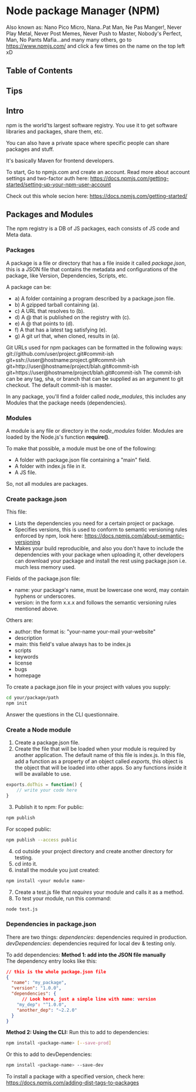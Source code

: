 # Node package Manager (NPM)

Also known as:
Nano Pico Micro, Nana..Pat Man, Ne Pas Manger!, Never Play Metal, Never Post Memes, Never Push to Master, Nobody's Perfect, Man, No Pants Mafia...and many many others, go to https://www.npmjs.com/ and click a few times on the name on the top left xD

## Table of Contents

## Tips

## Intro
npm is the world'ts largest software registry. You use it to get software libraries and packages, share them, etc.

You can also have a private space where specific people can share packages and stuff.

It's basically Maven for frontend developers.

To start, Go to npmjs.com and create an account. Read more about account settings and two-factor auth here:
https://docs.npmjs.com/getting-started/setting-up-your-npm-user-account

Check out this whole secion here:
https://docs.npmjs.com/getting-started/

## Packages and Modules
The npm registry is a DB of JS packages, each consists of JS code and Meta data.

### Packages
A package is a file or directory that has a file inside it called *package.json*, this is a JSON file that contains the metadata and configurations of the package, like Version, Dependencies, Scripts, etc.

A package can be:
- a) A folder containing a program described by a package.json file.
- b) A gzipped tarball containing (a).
- c) A URL that resolves to (b).
- d) A <name>@<version> that is published on the registry with (c).
- e) A <name>@<tag> that points to (d).
- f) A <name> that has a latest tag satisfying (e).
- g) A git url that, when cloned, results in (a).

Git URLs used for npm packages can be formatted in the following ways:
git://github.com/user/project.git#commit-ish
git+ssh://user@hostname:project.git#commit-ish
git+http://user@hostname/project/blah.git#commit-ish
git+https://user@hostname/project/blah.git#commit-ish
The commit-ish can be any tag, sha, or branch that can be supplied as an argument to git checkout. The default commit-ish is master.

In any package, you'll find a folder called *node_modules*, this includes any Modules that the package needs (dependencies).

### Modules
A module is any file or directory in the *node_modules* folder.
Modules are loaded by the Node.js's function **require()**.

To make that possible, a module must be one of the following:
- A folder with package.json file containing a "main" field.
- A folder with index.js file in it.
- A JS file.

So, not all modules are packages.

### Create package.json
This file:
- Lists the dependencies you need for a certain project or package.
- Specifies versions, this is used to conform to semantic versioning rules enforced by npm, look here: https://docs.npmjs.com/about-semantic-versioning
- Makes your build reproducible, and also you don't have to include the dependencies with your package when uploading it, other developers can download your package and install the rest using package.json i.e. much less memory used.

Fields of the package.json file:
- name: your package's name, must be lowercase one word, may contain hyphens or underscores.
- version: in the form x.x.x and follows the semantic versioning rules mentioned above.

Others are:
- author: the format is: "your-name your-mail your-website"
- description
- main: this field's value always has to be index.js
- scripts
- keywords
- license
- bugs
- homepage

To create a package.json file in your project with values you supply:
``` sh
cd your/package/path
npm init
```
Answer the questions in the CLI questionnaire.

### Create a Node module
1. Create a package.json file.
2. Create the file that will be loaded when your module is required by another application.
The default name of this file is index.js.
In this file, add a function as a property of an object called *exports*, this object is the object that will be loaded into other apps. So any functions inside it will be available to use.
``` js
exports.doThis = function() {
    // write your code here
}
```
3. Publish it to npm:
For public:
``` sh
npm publish
```

For scoped public:
``` sh
npm publish --access public
```

4. cd outside your project directory and create another directory for testing.
5. cd into it.
6. install the module you just created:
``` sh
npm install <your module name>
```
7. Create a test.js file that *requires* your module and calls it as a method.
8. To test your module, run this command:
``` sh
node test.js
```

### Dependencies in package.json
There are two things:
*dependencies*: dependencies required in production.
*devDependencies*: dependencies required for local dev & testing only.

To add dependencies:
**Method 1: add into the JSON file manually** <br/>
The dependency entry looks like this:
``` json
// this is the whole package.json file
{
  "name": "my_package",
  "version": "1.0.0",
  "dependencies": {
      // Look here, just a simple line with name: version
    "my_dep": "^1.0.0",
    "another_dep": "~2.2.0"
  }
}
```

**Method 2: Using the CLI:**
Run this to add to dependencies:
``` sh
npm install <package-name> [--save-prod]
```
Or this to add to devDependencies:
``` sh
npm install <package-name> --save-dev
```

To install a package with a specified version, check here:
https://docs.npmjs.com/adding-dist-tags-to-packages

